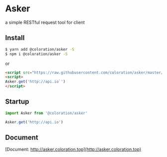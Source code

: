 # Asker

a simple RESTful request tool for client

## Install

``` bash
$ yarn add @coloration/asker -S
$ npm i @coloration/asker -S
```

or 

``` html
<script src="https://raw.githubusercontent.com/coloration/asker/master/lib/index.min.js"></script>
<script>
Asker.get('http://api.io`')
</script>
```

## Startup

```js
import Asker from '@coloration/asker'

Asker.get('http://api.io')
```

## Document

[Document: http://asker.coloration.top](http://asker.coloration.top)
